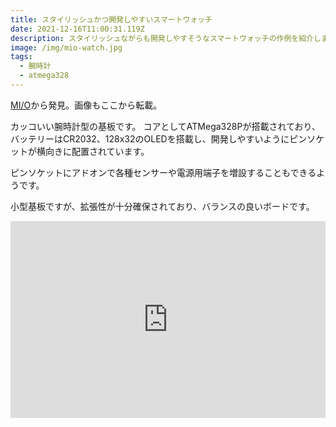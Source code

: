 ```yaml
---
title: スタイリッシュかつ開発しやすいスマートウォッチ
date: 2021-12-16T11:00:31.119Z
description: スタイリッシュながらも開発しやすそうなスマートウォッチの作例を紹介します。
image: /img/mio-watch.jpg
tags:
  - 腕時計
  - atmega328
---
```

[MI/O](https://hackaday.io/project/171086-mio)から発見。画像もここから転載。

カッコいい腕時計型の基板です。
コアとしてATMega328Pが搭載されており、バッテリーはCR2032、128x32のOLEDを搭載し、開発しやすいようにピンソケットが横向きに配置されています。

ピンソケットにアドオンで各種センサーや電源用端子を増設することもできるようです。

小型基板ですが、拡張性が十分確保されており、バランスの良いボードです。

<iframe width="100%" height="315" src="https://www.youtube.com/embed/FXmGPMEtV74" title="YouTube video player" frameborder="0" allow="accelerometer; autoplay; clipboard-write; encrypted-media; gyroscope; picture-in-picture" allowfullscreen></iframe>